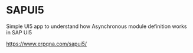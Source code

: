 # SAPUI5
Simple UI5 app to understand how Asynchronous module definition works in SAP UI5

https://www.erpqna.com/sapui5/

